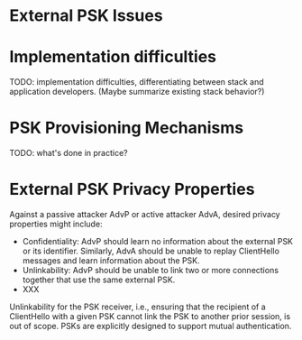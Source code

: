 # External PSK Issues

# Implementation difficulties 

TODO: implementation difficulties, differentiating between stack and application developers. (Maybe summarize existing stack behavior?)

# PSK Provisioning Mechanisms

TODO: what's done in practice?

# External PSK Privacy Properties

Against a passive attacker AdvP or active attacker AdvA, desired privacy properties might include:

- Confidentiality: AdvP should learn no information about the external PSK or its identifier. Similarly, AdvA should be unable to replay ClientHello messages and learn information about the PSK.
- Unlinkability: AdvP should be unable to link two or more connections together that use the same external PSK. 
- XXX

Unlinkability for the PSK receiver, i.e., ensuring that the recipient of a ClientHello with a given PSK cannot link the PSK to another prior session, is out of scope. PSKs are explicitly designed to support mutual authentication.
